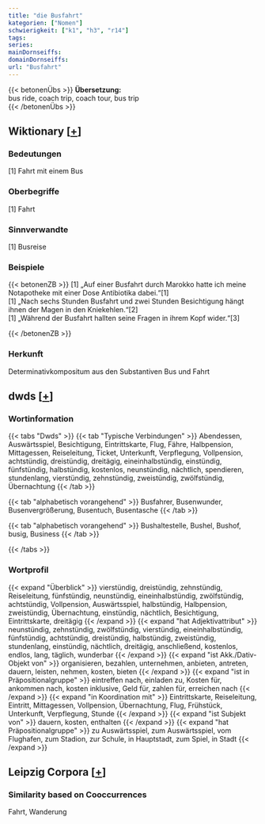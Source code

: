 ```yaml
---
title: "die Busfahrt"
kategorien: ["Nomen"]
schwierigkeit: ["k1", "h3", "r14"]
tags:
series:
mainDornseiffs:
domainDornseiffs:
url: "Busfahrt"
---
```


{{< betonenÜbs >}}
**Übersetzung:**  
bus ride, coach trip, coach tour, bus trip  
{{< /betonenÜbs >}}

## Wiktionary [[+](https://de.wiktionary.org/wiki/Busfahrt)]

### Bedeutungen
[1] Fahrt mit einem Bus  

### Oberbegriffe
[1] Fahrt  

### Sinnverwandte
[1] Busreise  

### Beispiele
{{< betonenZB >}}
[1] „Auf einer Busfahrt durch Marokko hatte ich meine Notapotheke mit einer Dose Antibiotika dabei.“[1]  
[1] „Nach sechs Stunden Busfahrt und zwei Stunden Besichtigung hängt ihnen der Magen in den Kniekehlen.“[2]  
[1] „Während der Busfahrt hallten seine Fragen in ihrem Kopf wider.“[3]  

{{< /betonenZB >}}
### Herkunft
Determinativkompositum aus den Substantiven Bus und Fahrt  



## dwds [[+](https://www.dwds.de/wb/Busfahrt)]

### Wortinformation
{{< tabs "Dwds" >}}
{{< tab "Typische Verbindungen" >}}
Abendessen, Auswärtsspiel, Besichtigung, Eintrittskarte, Flug, Fähre, Halbpension, Mittagessen, Reiseleitung, Ticket, Unterkunft, Verpflegung, Vollpension, achtstündig, dreistündig, dreitägig, eineinhalbstündig, einstündig, fünfstündig, halbstündig, kostenlos, neunstündig, nächtlich, spendieren, stundenlang, vierstündig, zehnstündig, zweistündig, zwölfstündig, Übernachtung
{{< /tab >}}

{{< tab "alphabetisch vorangehend" >}}
Busfahrer, Busenwunder, Busenvergrößerung, Busentuch, Busentasche
{{< /tab >}}

{{< tab "alphabetisch vorangehend" >}}
Bushaltestelle, Bushel, Bushof, busig, Business
{{< /tab >}}

{{< /tabs >}}

### Wortprofil
{{< expand "Überblick" >}} vierstündig, dreistündig, zehnstündig, Reiseleitung, fünfstündig, neunstündig, eineinhalbstündig, zwölfstündig, achtstündig, Vollpension, Auswärtsspiel, halbstündig, Halbpension, zweistündig, Übernachtung, einstündig, nächtlich, Besichtigung, Eintrittskarte, dreitägig {{< /expand >}}
{{< expand "hat Adjektivattribut" >}} neunstündig, zehnstündig, zwölfstündig, vierstündig, eineinhalbstündig, fünfstündig, achtstündig, dreistündig, halbstündig, zweistündig, stundenlang, einstündig, nächtlich, dreitägig, anschließend, kostenlos, endlos, lang, täglich, wunderbar {{< /expand >}}
{{< expand "ist Akk./Dativ-Objekt von" >}} organisieren, bezahlen, unternehmen, anbieten, antreten, dauern, leisten, nehmen, kosten, bieten {{< /expand >}}
{{< expand "ist in Präpositionalgruppe" >}} eintreffen nach, einladen zu, Kosten für, ankommen nach, kosten inklusive, Geld für, zahlen für, erreichen nach {{< /expand >}}
{{< expand "in Koordination mit" >}} Eintrittskarte, Reiseleitung, Eintritt, Mittagessen, Vollpension, Übernachtung, Flug, Frühstück, Unterkunft, Verpflegung, Stunde {{< /expand >}}
{{< expand "ist Subjekt von" >}} dauern, kosten, enthalten {{< /expand >}}
{{< expand "hat Präpositionalgruppe" >}} zu Auswärtsspiel, zum Auswärtsspiel, vom Flughafen, zum Stadion, zur Schule, in Hauptstadt, zum Spiel, in Stadt {{< /expand >}}

## Leipzig Corpora [[+](https://corpora.uni-leipzig.de/en/res?word=Busfahrt&corpusId=deu_newscrawl-public_2018)]


### Similarity based on Cooccurrences
Fahrt, Wanderung

